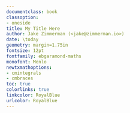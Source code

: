 ```yaml
---
documentclass: book
classoption:
- oneside
title: My Title Here
author: Jake Zimmerman (<jake@zimmerman.io>)
date: \today
geometry: margin=1.75in
fontsize: 12pt
fontfamily: ebgaramond-maths
monofont: Menlo
newtxmathoptions:
- cmintegrals
- cmbraces
toc: true
colorlinks: true
linkcolor: RoyalBlue
urlcolor: RoyalBlue
---
```


